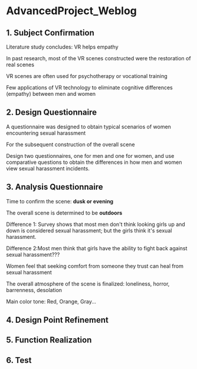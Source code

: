 # AdvancedProject_Weblog 
## 1. Subject Confirmation

Literature study concludes: VR helps empathy

In past research, most of the VR scenes constructed were the restoration of real scenes

VR scenes are often used for psychotherapy or vocational training

Few applications of VR technology to eliminate cognitive differences (empathy) between men and women

## 2. Design Questionnaire

A questionnaire was designed to obtain typical scenarios of women encountering sexual harassment

For the subsequent construction of the overall scene

Design two questionnaires, one for men and one for women, and use comparative questions to obtain the differences in how men and women view sexual harassment incidents.

## 3. Analysis Questionnaire

Time to confirm the scene: **dusk or evening**

The overall scene is determined to be **outdoors**

Difference 1: Survey shows that most men don't think looking girls up and down is considered sexual harassment; but the girls think it's sexual harassment.

Difference 2:Most men think that girls have the ability to fight back against sexual harassment???

Women feel that seeking comfort from someone they trust can heal from sexual harassment

The overall atmosphere of the scene is finalized: loneliness, horror, barrenness, desolation

Main color tone: Red, Orange, Gray...


## 4. Design Point Refinement
## 5. Function Realization
## 6. Test
